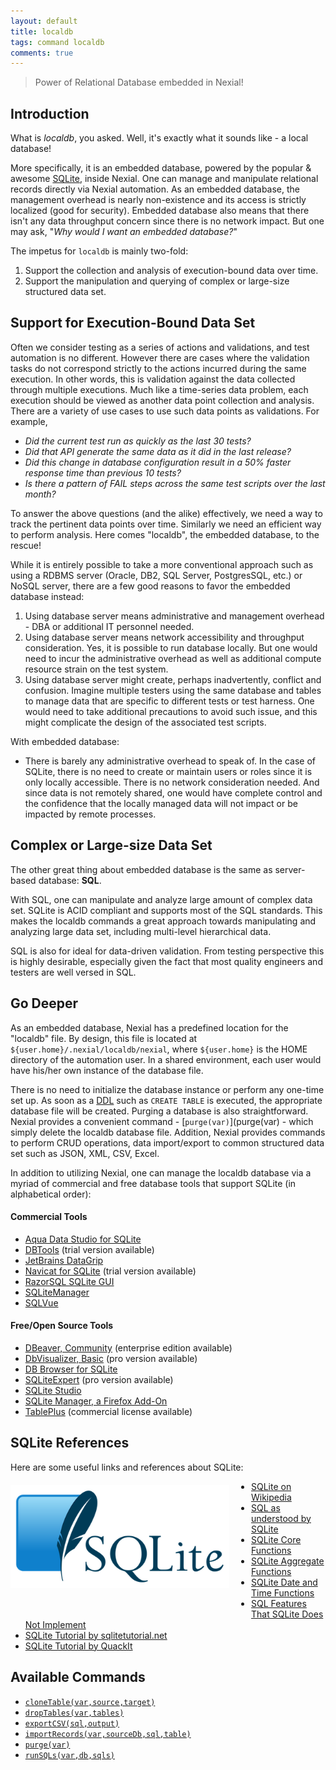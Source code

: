 ```yaml
---
layout: default
title: localdb
tags: command localdb
comments: true
---
```



>Power of Relational Database embedded in Nexial!

## Introduction
What is _localdb_, you asked. Well, it's exactly what it sounds like - a local database!

More specifically, it is an embedded database, powered by the popular & awesome [SQLite](https://www.sqlite.org), 
inside Nexial. One can manage and manipulate relational records directly via Nexial automation. As an embedded database,
the management overhead is nearly non-existence and its access is strictly localized (good for security). Embedded
database also means that there isn't any data throughput concern since there is no network impact. But one may ask, 
"_Why would I want an embedded database?_"

The impetus for `localdb` is mainly two-fold:
1. Support the collection and analysis of execution-bound data over time.
2. Support the manipulation and querying of complex or large-size structured data set.


## Support for Execution-Bound Data Set
Often we consider testing as a series of actions and validations, and test automation is no different. However there 
are cases where the validation tasks do not correspond strictly to the actions incurred during the same
execution. In other words, this is validation against the data collected through multiple executions. Much like a
time-series data problem, each execution should be viewed as another data point collection and analysis. There are a 
variety of use cases to use such data points as validations. For example,
- _Did the current test run as quickly as the last 30 tests?_
- _Did that API generate the same data as it did in the last release?_
- _Did this change in database configuration result in a 50% faster response time than previous 10 tests?_
- _Is there a pattern of FAIL steps across the same test scripts over the last month?_

To answer the above questions (and the alike) effectively, we need a way to track the pertinent data points over time. 
Similarly we need an efficient way to perform analysis. Here comes "localdb", the embedded database, to the rescue!

While it is entirely possible to take a more conventional approach such as using a RDBMS server (Oracle, DB2, SQL 
Server, PostgresSQL, etc.) or NoSQL server, there are a few good reasons to favor the embedded database instead:
1. Using database server means administrative and management overhead - DBA or additional IT personnel needed.
2. Using database server means network accessibility and throughput consideration. Yes, it is possible to run database 
   locally. But one would need to incur the administrative overhead as well as additional compute resource strain on 
   the test system.
3. Using database server might create, perhaps inadvertently, conflict and confusion. Imagine multiple testers using the
   same database and tables to manage data that are specific to different tests or test harness. One would need to take
   additional precautions to avoid such issue, and this might complicate the design of the associated test scripts.

With embedded database:
- There is barely any administrative overhead to speak of. In the case of SQLite, there is no need to create or maintain 
  users or roles since it is only locally accessible. There is no network consideration needed. And since data is not 
  remotely shared, one would have complete control and the confidence that the locally managed data will not impact or 
  be impacted by remote processes.


## Complex or Large-size Data Set
The other great thing about embedded database is the same as server-based database: **SQL**.
 
With SQL, one can manipulate and analyze large amount of complex data set. SQLite is ACID compliant and supports most of
the SQL standards. This makes the localdb commands a great approach towards manipulating and analyzing large data set, 
including multi-level hierarchical data.

SQL is also for ideal for data-driven validation. From testing perspective this is highly desirable, especially given 
the fact that most quality engineers and testers are well versed in SQL.


## Go Deeper
As an embedded database, Nexial has a predefined location for the "localdb" file. By design, this file is located at
`${user.home}/.nexial/localdb/nexial`, where `${user.home}` is the HOME directory of the automation user. In a shared 
environment, each user would have his/her own instance of the database file.

There is no need to initialize the database instance or perform any one-time set up. As soon as a 
[DDL](https://en.wikipedia.org/wiki/Data_definition_language) such as `CREATE TABLE` is executed, the appropriate 
database file will be created. Purging a database is also straightforward. Nexial provides a convenient command - 
[`purge(var)`](purge(var) - which simply delete the localdb database file. Addition, Nexial provides commands to 
perform CRUD operations, data import/export to common structured data set such as JSON, XML, CSV, Excel.

In addition to utilizing Nexial, one can manage the localdb database via a myriad of commercial and free database tools 
that support SQLite (in alphabetical order):

#### Commercial Tools
- [Aqua Data Studio for SQLite](https://www.aquafold.com/aquadatastudio)
- [DBTools](http://www.dbtools.com.br/EN/) (trial version available)
- [JetBrains DataGrip](https://www.jetbrains.com/datagrip/features/)
- [Navicat for SQLite](https://www.navicat.com/en/products/navicat-for-sqlite) (trial version available)
- [RazorSQL SQLite GUI](https://www.razorsql.com/landing/sqlite_gui.html)
- [SQLiteManager](https://www.sqlabs.com/sqlitemanager.php)
- [SQLVue](http://www.logicalvue.com/sqlvue/)

#### Free/Open Source Tools
- [DBeaver, Community](https://dbeaver.io/) (enterprise edition available)
- [DbVisualizer, Basic](https://www.dbvis.com/) (pro version available)
- [DB Browser for SQLite](https://sqlitebrowser.org/)
- [SQLiteExpert](http://www.sqliteexpert.com/) (pro version available)
- [SQLite Studio](https://sqlitestudio.pl/)
- [SQLite Manager, a Firefox Add-On](https://addons.mozilla.org/en-US/firefox/addon/sqlite-manager-webext/?src=search)
- [TablePlus](https://tableplus.io/) (commercial license available)


## SQLite References
Here are some useful links and references about SQLite:<br/>
<img src="image/sqlite_logo.png" style="box-shadow:none; width:350px; clear:both; float:left; margin:20px 35px 35px 0;">
- [SQLite on Wikipedia](https://en.wikipedia.org/wiki/SQLite)
- [SQL as understood by SQLite](https://www.sqlite.org/lang.html)
- [SQLite Core Functions](https://www.sqlite.org/lang_corefunc.html)
- [SQLite Aggregate Functions](https://www.sqlite.org/lang_aggfunc.html)
- [SQLite Date and Time Functions](https://www.sqlite.org/lang_datefunc.html)
- [SQL Features That SQLite Does Not Implement](https://sqlite.org/omitted.html)
- [SQLite Tutorial by sqlitetutorial.net](http://www.sqlitetutorial.net/)
- [SQLite Tutorial by QuackIt](https://www.quackit.com/sqlite/tutorial/)


## Available Commands
- [`cloneTable(var,source,target)`](cloneTable(var,source,target))
- [`dropTables(var,tables)`](dropTables(var,tables))
- [`exportCSV(sql,output)`](exportCSV(sql,output))
- [`importRecords(var,sourceDb,sql,table)`](importRecords(var,sourceDb,sql,table))
- [`purge(var)`](purge(var))
- [`runSQLs(var,db,sqls)`](runSQLs(var,db,sqls))
